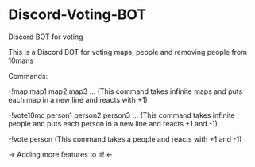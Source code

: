 # Discord-Voting-BOT
Discord BOT for voting

This is a Discord BOT for voting maps, people and removing people from 10mans

Commands:

-!map map1 map2 map3 ...
(This command takes infinite maps and puts each map in a new line and reacts with +1)

-!vote10mc person1 person2 person3 ...
(This command takes infinite people and puts each person in a new line and reacts +1 and -1)

-!vote person 
(This command takes a people and reacts with +1 and -1)
 
-> Adding more features to it! <-
